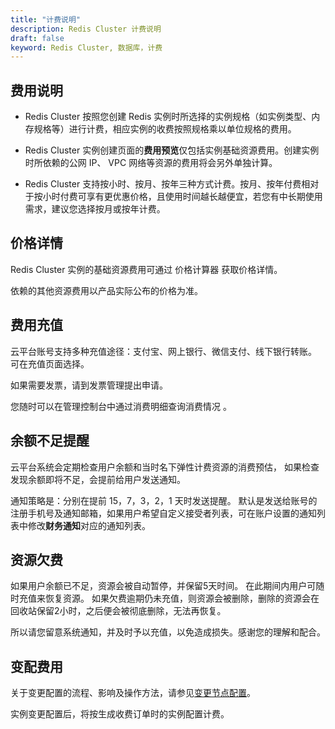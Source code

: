 ```yaml
---
title: "计费说明"
description: Redis Cluster 计费说明
draft: false
keyword: Redis Cluster, 数据库，计费
---
```


## 费用说明

- Redis Cluster 按照您创建 Redis 实例时所选择的实例规格（如实例类型、内存规格等）进行计费，相应实例的收费按照规格乘以单位规格的费用。

- Redis Cluster 实例创建页面的**费用预览**仅包括实例基础资源费用。创建实例时所依赖的公网 IP、 VPC 网络等资源的费用将会另外单独计算。

- Redis Cluster 支持按小时、按月、按年三种方式计费。按月、按年付费相对于按小时付费可享有更优惠价格，且使用时间越长越便宜，若您有中长期使用需求，建议您选择按月或按年计费。

## 价格详情

Redis Cluster 实例的基础资源费用可通过 价格计算器 获取价格详情。

依赖的其他资源费用以产品实际公布的价格为准。

## 费用充值

云平台账号支持多种充值途径：支付宝、网上银行、微信支付、线下银行转账。 可在充值页面选择。

如果需要发票，请到发票管理提出申请。

您随时可以在管理控制台中通过消费明细查询消费情况 。

## 余额不足提醒

云平台系统会定期检查用户余额和当时名下弹性计费资源的消费预估， 如果检查发现余额即将不足，会提前给用户发送通知。

通知策略是：分别在提前 15，7，3，2，1 天时发送提醒。 默认是发送给账号的注册手机号及通知邮箱，如果用户希望自定义接受者列表，可在账户设置的通知列表中修改**财务通知**对应的通知列表。

## 资源欠费

如果用户余额已不足，资源会被自动暂停，并保留5天时间。 在此期间内用户可随时充值来恢复资源。 如果欠费逾期仍未充值，则资源会被删除，删除的资源会在回收站保留2小时，之后便会被彻底删除，无法再恢复。

所以请您留意系统通知，并及时予以充值，以免造成损失。感谢您的理解和配合。

## 变配费用

关于变更配置的流程、影响及操作方法，请参见[变更节点配置](/database/redis_cluster/manual/cfginstance/changeconfig/)。

实例变更配置后，将按生成收费订单时的实例配置计费。

